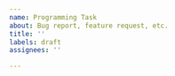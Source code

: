 ```yaml
---
name: Programming Task
about: Bug report, feature request, etc.
title: ''
labels: draft
assignees: ''

---
```

